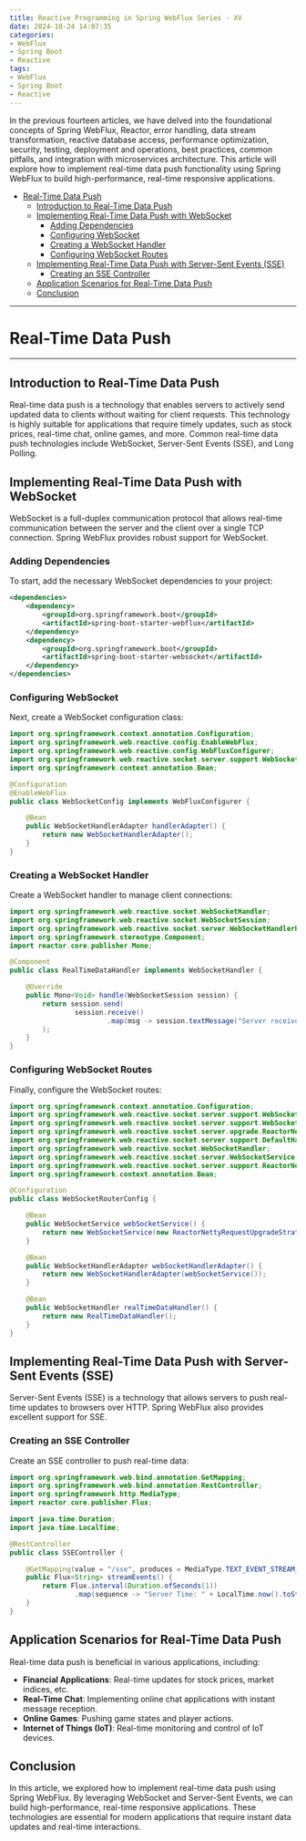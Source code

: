 ```yaml
---
title: Reactive Programming in Spring WebFlux Series - XV
date: 2024-10-24 14:07:35
categories:
- WebFlux
- Spring Boot
- Reactive
tags:
- WebFlux
- Spring Boot
- Reactive
---
```



In the previous fourteen articles, we have delved into the foundational concepts of Spring WebFlux, Reactor, error handling, data stream transformation, reactive database access, performance optimization, security, testing, deployment and operations, best practices, common pitfalls, and integration with microservices architecture. This article will explore how to implement real-time data push functionality using Spring WebFlux to build high-performance, real-time responsive applications.

- [Real-Time Data Push](#real-time-data-push)
  - [Introduction to Real-Time Data Push](#introduction-to-real-time-data-push)
  - [Implementing Real-Time Data Push with WebSocket](#implementing-real-time-data-push-with-websocket)
    - [Adding Dependencies](#adding-dependencies)
    - [Configuring WebSocket](#configuring-websocket)
    - [Creating a WebSocket Handler](#creating-a-websocket-handler)
    - [Configuring WebSocket Routes](#configuring-websocket-routes)
  - [Implementing Real-Time Data Push with Server-Sent Events (SSE)](#implementing-real-time-data-push-with-server-sent-events-sse)
    - [Creating an SSE Controller](#creating-an-sse-controller)
  - [Application Scenarios for Real-Time Data Push](#application-scenarios-for-real-time-data-push)
  - [Conclusion](#conclusion)

---

# Real-Time Data Push

---

<a name="introduction-to-real-time-data-push"></a>
## Introduction to Real-Time Data Push

Real-time data push is a technology that enables servers to actively send updated data to clients without waiting for client requests. This technology is highly suitable for applications that require timely updates, such as stock prices, real-time chat, online games, and more. Common real-time data push technologies include WebSocket, Server-Sent Events (SSE), and Long Polling.

<a name="implementing-real-time-data-push-with-websocket"></a>
## Implementing Real-Time Data Push with WebSocket

WebSocket is a full-duplex communication protocol that allows real-time communication between the server and the client over a single TCP connection. Spring WebFlux provides robust support for WebSocket.

<a name="adding-dependencies"></a>
### Adding Dependencies

To start, add the necessary WebSocket dependencies to your project:

```xml
<dependencies>
    <dependency>
        <groupId>org.springframework.boot</groupId>
        <artifactId>spring-boot-starter-webflux</artifactId>
    </dependency>
    <dependency>
        <groupId>org.springframework.boot</groupId>
        <artifactId>spring-boot-starter-websocket</artifactId>
    </dependency>
</dependencies>
```

<a name="configuring-websocket"></a>
### Configuring WebSocket

Next, create a WebSocket configuration class:

```java
import org.springframework.context.annotation.Configuration;
import org.springframework.web.reactive.config.EnableWebFlux;
import org.springframework.web.reactive.config.WebFluxConfigurer;
import org.springframework.web.reactive.socket.server.support.WebSocketHandlerAdapter;
import org.springframework.context.annotation.Bean;

@Configuration
@EnableWebFlux
public class WebSocketConfig implements WebFluxConfigurer {

    @Bean
    public WebSocketHandlerAdapter handlerAdapter() {
        return new WebSocketHandlerAdapter();
    }
}
```

<a name="creating-a-websocket-handler"></a>
### Creating a WebSocket Handler

Create a WebSocket handler to manage client connections:

```java
import org.springframework.web.reactive.socket.WebSocketHandler;
import org.springframework.web.reactive.socket.WebSocketSession;
import org.springframework.web.reactive.socket.server.WebSocketHandlerRegistry;
import org.springframework.stereotype.Component;
import reactor.core.publisher.Mono;

@Component
public class RealTimeDataHandler implements WebSocketHandler {

    @Override
    public Mono<Void> handle(WebSocketSession session) {
        return session.send(
                session.receive()
                        .map(msg -> session.textMessage("Server received: " + msg.getPayloadAsText()))
        );
    }
}
```

<a name="configuring-websocket-routes"></a>
### Configuring WebSocket Routes

Finally, configure the WebSocket routes:

```java
import org.springframework.context.annotation.Configuration;
import org.springframework.web.reactive.socket.server.support.WebSocketHandlerAdapter;
import org.springframework.web.reactive.socket.server.support.WebSocketService;
import org.springframework.web.reactive.socket.server.upgrade.ReactorNettyRequestUpgradeStrategy;
import org.springframework.web.reactive.socket.server.support.DefaultHandshakeHandler;
import org.springframework.web.reactive.socket.WebSocketHandler;
import org.springframework.web.reactive.socket.server.WebSocketService;
import org.springframework.web.reactive.socket.server.support.ReactorNettyRequestUpgradeStrategy;
import org.springframework.context.annotation.Bean;

@Configuration
public class WebSocketRouterConfig {

    @Bean
    public WebSocketService webSocketService() {
        return new WebSocketService(new ReactorNettyRequestUpgradeStrategy());
    }

    @Bean
    public WebSocketHandlerAdapter webSocketHandlerAdapter() {
        return new WebSocketHandlerAdapter(webSocketService());
    }

    @Bean
    public WebSocketHandler realTimeDataHandler() {
        return new RealTimeDataHandler();
    }
}
```

<a name="implementing-real-time-data-push-with-server-sent-events-sse"></a>
## Implementing Real-Time Data Push with Server-Sent Events (SSE)

Server-Sent Events (SSE) is a technology that allows servers to push real-time updates to browsers over HTTP. Spring WebFlux also provides excellent support for SSE.

<a name="creating-an-sse-controller"></a>
### Creating an SSE Controller

Create an SSE controller to push real-time data:

```java
import org.springframework.web.bind.annotation.GetMapping;
import org.springframework.web.bind.annotation.RestController;
import org.springframework.http.MediaType;
import reactor.core.publisher.Flux;

import java.time.Duration;
import java.time.LocalTime;

@RestController
public class SSEController {

    @GetMapping(value = "/sse", produces = MediaType.TEXT_EVENT_STREAM_VALUE)
    public Flux<String> streamEvents() {
        return Flux.interval(Duration.ofSeconds(1))
                .map(sequence -> "Server Time: " + LocalTime.now().toString());
    }
}
```

<a name="application-scenarios-for-real-time-data-push"></a>
## Application Scenarios for Real-Time Data Push

Real-time data push is beneficial in various applications, including:

- **Financial Applications**: Real-time updates for stock prices, market indices, etc.
- **Real-Time Chat**: Implementing online chat applications with instant message reception.
- **Online Games**: Pushing game states and player actions.
- **Internet of Things (IoT)**: Real-time monitoring and control of IoT devices.

<a name="conclusion"></a>
## Conclusion

In this article, we explored how to implement real-time data push using Spring WebFlux. By leveraging WebSocket and Server-Sent Events, we can build high-performance, real-time responsive applications. These technologies are essential for modern applications that require instant data updates and real-time interactions.